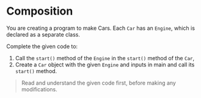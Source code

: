 # Composition

You are creating a program to make Cars. Each `Car` has an `Engine`, which is declared as a separate class.

Complete the given code to:
1. Call the `start()` method of the `Engine` in the `start()` method of the `Car`,
2. Create a `Car` object with the given `Engine` and inputs in main and call its `start()` method.

>Read and understand the given code first, before making any modifications.
